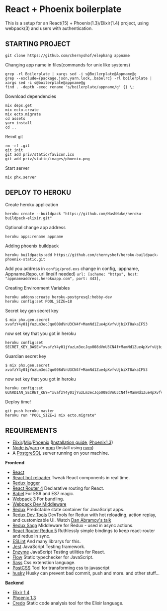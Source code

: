 # React + Phoenix boilerplate

This is a setup for an React(15) + Phoenix(1.3)/Elixir(1.4) project, using webpack(3) and users with authentication.

## STARTING PROJECT
```
git clone https://github.com/chernyshof/elephang appname
```

Changing app name in files(commands for unix like systems)
```
grep -rl Boilerplate | xargs sed -i s@Boilerplate@Appname@g
grep --exclude={package.json,yarn.lock,.babelrc} -rl boilerplate | xargs sed -i s@boilerplate@appname@g
find . -depth -exec rename 's/boilerplate/appname/g' {} \; 
```

Download dependencies
```
mix deps.get
mix ecto.create
mix ecto.migrate
cd assets
yarn install
cd ..
```

Reinit git
```
rm -rf .git
git init
git add priv/static/favicon.ico
git add priv/static/images/phoenix.png
```

Start server
```
mix phx.server
```

## DEPLOY TO HEROKU
Create heroku application
```
heroku create --buildpack "https://github.com/HashNuke/heroku-buildpack-elixir.git"
```

Optional change app address 
```
heroku apps:rename appname
```

Adding phoenix buildpack
```
heroku buildpacks:add https://github.com/chernyshof/heroku-buildpack-phoenix-static.git
```

Add you address
in `config/prod.exs`
change in config, :appname, Appname.Repo, url line(if needed)
`url: [scheme: "https", host: "appnameaddress.herokuapp.com", port: 443],`

Creating Environment Variables
```
heroku addons:create heroku-postgresql:hobby-dev
heroku config:set POOL_SIZE=18
```

Secret key
gen secret key
```
$ mix phx.gen.secret
xvafzY4y01jYuzLm3ecJqo008dVnU3CN4f+MamNd1Zue4pXvfvUjbiXT8akaIF53
```
now set key that you got in heroku
```
heroku config:set SECRET_KEY_BASE="xvafzY4y01jYuzLm3ecJqo008dVnU3CN4f+MamNd1Zue4pXvfvUjbiXT8akaIF53"
```

Guardian secret key
```
$ mix phx.gen.secret
xvafzY4y01jYuzLm3ecJqo008dVnU3CN4f+MamNd1Zue4pXvfvUjbiXT8akaIF53
```
now set key that you got in heroku
```
heroku config:set GUARDIAN_SECRET_KEY="xvafzY4y01jYuzLm3ecJqo008dVnU3CN4f+MamNd1Zue4pXvfvUjbiXT8akaIF53"
```

Deploy time!
```
git push heroku master
heroku run "POOL_SIZE=2 mix ecto.migrate"
```


## REQUIREMENTS
- [Elixir](http://elixir-lang.org/)/[Mix](http://elixir-lang.org/getting-started/mix-otp/introduction-to-mix.html)/[Phoenix](http://www.phoenixframework.org/) ([Installation guide](http://www.phoenixframework.org/docs/installation), [Phoenix1.3](https://gist.github.com/chrismccord/71ab10d433c98b714b75c886eff17357))
- [Node.js](https://nodejs.org/en/)/[yarn](https://yarnpkg.com/) or [npm](https://www.npmjs.com/) (Install using [nvm](https://github.com/creationix/nvm))
- A [PostgreSQL](https://www.postgresql.org/) server running on your machine.

**Frontend**
* [React](https://github.com/facebook/react)
* [React hot reloader](https://github.com/gaearon/react-hot-loader) Tweak React components in real time.
* [Redux logger](https://github.com/evgenyrodionov/redux-logger)
* [React Router 4](https://github.com/ReactTraining/react-router) Declarative routing for React.
* [Babel](http://babeljs.io) For ES6 and ES7 magic.
* [Webpack 3](http://webpack.github.io) For bundling.
* [Webpack Dev Middleware](http://webpack.github.io/docs/webpack-dev-middleware.html)
* [Redux](https://github.com/reactjs/redux) Predictable state container for JavaScript apps.
* [Redux Dev Tools](https://github.com/gaearon/redux-devtools) DevTools for Redux with hot reloading, action replay, and customizable UI. Watch [Dan Abramov's talk](https://www.youtube.com/watch?v=xsSnOQynTHs)
* [Redux Saga](https://github.com/redux-saga/redux-saga) Middleware for Redux - used in async actions.
* [React Router Redux 5](https://github.com/reactjs/react-router-redux) Ruthlessly simple bindings to keep react-router and redux in sync.
* [ESLint](http://eslint.org) And many librarys for this.
* [Jest](https://facebook.github.io/jest/) JavaScript Testing framework.
* [Enzyme](http://airbnb.io/enzyme/) JavaScript Testing utilities for React.
* [Flow](https://flow.org/) Static typechecker for JavaScript. 
* [Sass](http://sass-lang.com/) Css extenstion language.
* [PostCSS](http://postcss.org/) Tool for transforming css to javascript
* [husky](https://github.com/typicode/husky) Husky can prevent bad commit, push and more.
and other stuff...

**Backend**
* [Elixir 1.4](http://elixir-lang.org/)
* [Phoenix 1.3](http://www.phoenixframework.org/)
* [Credo](https://github.com/rrrene/credo) Static code analysis tool for the Elixir language.
